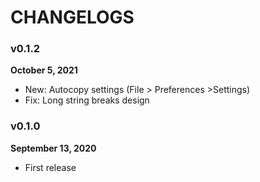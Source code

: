 # CHANGELOGS

### v0.1.2
**October 5, 2021**

- New: Autocopy settings (File > Preferences >Settings)
- Fix: Long string breaks design


### v0.1.0
**September 13, 2020**

- First release